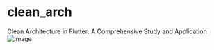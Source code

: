 # clean_arch
Clean Architecture in Flutter: A Comprehensive Study and Application
![image](https://github.com/muhamedsaber/clean_arch/assets/76873532/fce61902-93bc-4ead-bb4a-fd5d13545017)
